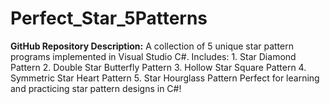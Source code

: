 # Perfect_Star_5Patterns
**GitHub Repository Description:**   A collection of 5 unique star pattern programs implemented in Visual Studio C#. Includes:   1. Star Diamond Pattern   2. Double Star Butterfly Pattern   3. Hollow Star Square Pattern   4. Symmetric Star Heart Pattern   5. Star Hourglass Pattern    Perfect for learning and practicing star pattern designs in C#!
